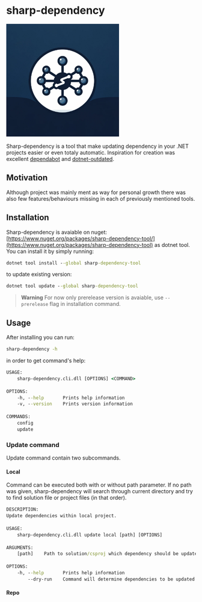 # sharp-dependency

<img src="docs/logo.png" alt="drawing" width="300"/>

Sharp-dependency is a tool that make updating dependency in your .NET projects easier or even totaly automatic. Inspiration for creation was excellent [dependabot](https://github.com/dependabot) and [dotnet-outdated](https://github.com/dotnet-outdated/dotnet-outdated). 

## Motivation

Although project was mainly ment as way for personal growth there was also few features/behaviours missing in each of previously mentioned tools.

## Installation

Sharp-dependency is avaiable on nuget: [https://www.nuget.org/packages/sharp-dependency-tool/](https://www.nuget.org/packages/sharp-dependency-tool) as dotnet tool.
You can install it by simply running:
```cmd
dotnet tool install --global sharp-dependency-tool
```

to update existing version:
```cmd
dotnet tool update --global sharp-dependency-tool
```

> **Warning** 
> For now only prerelease version is avaiable, use `--prerelease` flag in installation command.

## Usage

After installing you can run:
```cmd
sharp-dependency -h
```
in order to get command's help:
```cmd
USAGE:
    sharp-dependency.cli.dll [OPTIONS] <COMMAND>

OPTIONS:
    -h, --help       Prints help information
    -v, --version    Prints version information

COMMANDS:
    config
    update
```

### Update command

Update command contain two subcommands.

#### Local

Command can be executed both with or without path parameter. If no path was given, sharp-dependency will search through current directory and try to find solution file or project files (in that order).
```cmd
DESCRIPTION:
Update dependencies within local project.

USAGE:
    sharp-dependency.cli.dll update local [path] [OPTIONS]

ARGUMENTS:
    [path]    Path to solution/csproj which dependency should be updated

OPTIONS:
    -h, --help       Prints help information
        --dry-run    Command will determine dependencies to be updated without actually updating them
```

#### Repo


